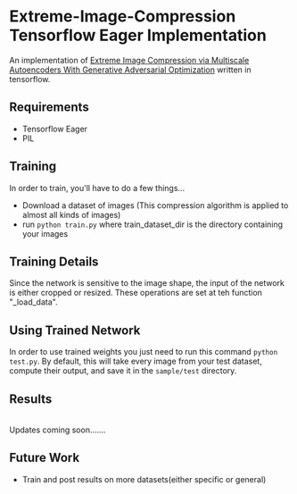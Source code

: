 # Extreme-Image-Compression Tensorflow Eager Implementation
An implementation of [Extreme Image Compression via Multiscale Autoencoders With Generative Adversarial Optimization](https://arxiv.org/abs/1904.03851) written in tensorflow.

## Requirements
 - Tensorflow Eager
 - PIL

## Training
In order to train, you'll have to do a few things...
 - Download a dataset of images (This compression algorithm is applied to almost all kinds of images)
 - run `python train.py` where train_dataset_dir is the directory containing your images

## Training Details
Since the network is sensitive to the image shape, the input of the network is either cropped or resized. These operations are set at teh function "_load_data". 

## Using Trained Network
In order to use trained weights you just need to run this command `python test.py`. By default, this will take every image from your test dataset, compute their output, and save it in the `sample/test` directory. 

## Results
<br />
Updates coming soon.......
<br />


## Future Work
- Train and post results on more datasets(either specific or general)

